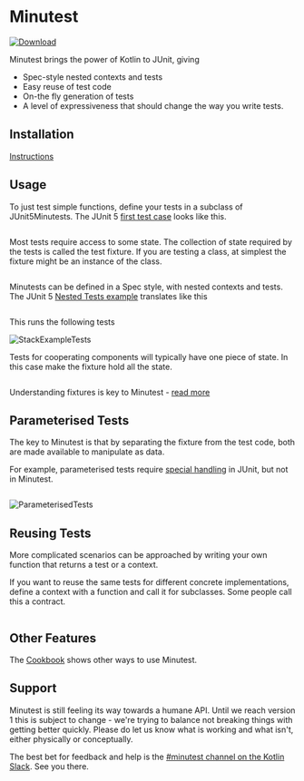 # Minutest

[ ![Download](https://api.bintray.com/packages/dmcg/oneeyedmen-mvn/minutest/images/download.svg) ](https://bintray.com/dmcg/oneeyedmen-mvn/minutest/_latestVersion)

Minutest brings the power of Kotlin to JUnit, giving

* Spec-style nested contexts and tests
* Easy reuse of test code
* On-the fly generation of tests
* A level of expressiveness that should change the way you write tests.

## Installation

[Instructions](installation.md)

## Usage

To just test simple functions, define your tests in a subclass of JUnit5Minutests. The JUnit 5 [first test case](https://junit.org/junit5/docs/current/user-guide/#writing-tests) looks like this.

```insert-kotlin core/src/test/kotlin/uk/org/minutest/examples/FirstMinutests.kt
```

Most tests require access to some state. The collection of state required by the tests is called the test fixture. If you are testing a class, at simplest the fixture might be an instance of the class.

```insert-kotlin core/src/test/kotlin/uk/org/minutest/examples/SimpleStackExampleTests.kt
```

Minutests can be defined in a Spec style, with nested contexts and tests. The JUnit 5 [Nested Tests example](https://junit.org/junit5/docs/current/user-guide/#writing-tests-nested) translates like this 

```insert-kotlin core/src/test/kotlin/uk/org/minutest/examples/StackExampleTests.kt
```

This runs the following tests

![StackExampleTests](images/StackExampleTests.png)

Tests for cooperating components will typically have one piece of state. In this case make the fixture hold all the state. 

```insert-kotlin core/src/test/kotlin/uk/org/minutest/examples/CompoundFixtureExampleTests.kt
```

Understanding fixtures is key to Minutest - [read more](fixtures.md)

## Parameterised Tests

The key to Minutest is that by separating the fixture from the test code, both are made available to manipulate as data. 

For example, parameterised tests require [special handling](https://junit.org/junit5/docs/current/user-guide/#writing-tests-parameterized-tests) in JUnit, but not in Minutest.

```insert-kotlin core/src/test/kotlin/uk/org/minutest/examples/ParameterisedTests.kt
```

![ParameterisedTests](images/ParameterisedTests.png)

## Reusing Tests

More complicated scenarios can be approached by writing your own function that returns a test or a context.
 
If you want to reuse the same tests for different concrete implementations, define a context with a function and call it for subclasses. Some people call this a contract.

```insert-kotlin core/src/test/kotlin/uk/org/minutest/examples/ContractsExampleTests.kt
```

## Other Features

The [Cookbook](Cookbook.md) shows other ways to use Minutest. 

## Support

Minutest is still feeling its way towards a humane API. Until we reach version 1 this is subject to change - we're trying to balance not breaking things with getting better quickly. Please do let us know what is working and what isn't, either physically or conceptually.

The best bet for feedback and help is the [#minutest channel on the Kotlin Slack](https://kotlinlang.slack.com/messages/CCYE00YM6). See you there.